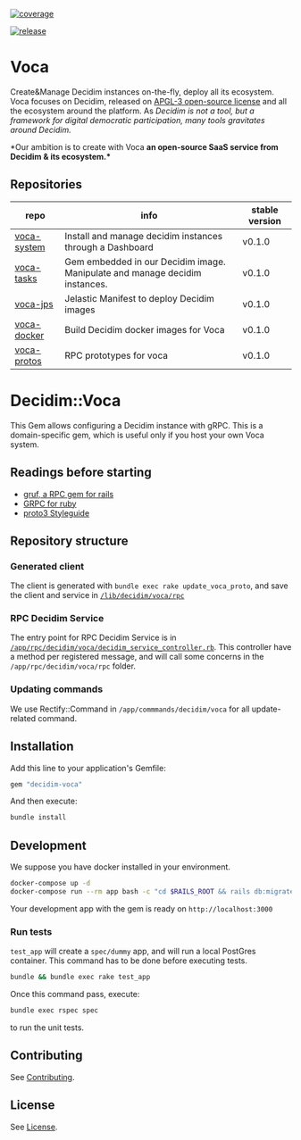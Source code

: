 [![coverage](https://git.octree.ch/decidim/vocacity/tasks/badges/main/coverage.svg?job=coverage-024)](https://github.com/octree-gva/voca-tasks)

[![release](https://git.octree.ch/decidim/vocacity/tasks/badges/main/release.svg)](https://github.com/octree-gva/voca-tasks)

# Voca

Create&Manage Decidim instances on-the-fly, deploy all its ecosystem.
Voca focuses on Decidim, released on [APGL-3 open-source license](LICENSE.md) and all the ecosystem around the platform. As _Decidim is not a tool, but a framework for digital democratic participation, many tools gravitates around Decidim._

\*Our ambition is to create with Voca **an open-source SaaS service from Decidim & its ecosystem.\***

## Repositories

| repo                                                     | info                                                                        | stable version |
| -------------------------------------------------------- | --------------------------------------------------------------------------- | -------------- |
| [voca-system](https://github.com/octree-gva/voca-system) | Install and manage decidim instances through a Dashboard                    | v0.1.0         |
| [voca-tasks](https://github.com/octree-gva/voca-tasks)   | Gem embedded in our Decidim image. Manipulate and manage decidim instances. | v0.1.0         |
| [voca-jps](https://github.com/octree-gva/voca-jps)       | Jelastic Manifest to deploy Decidim images                                  | v0.1.0         |
| [voca-docker](https://github.com/octree-gva/voca-docker) | Build Decidim docker images for Voca                                        | v0.1.0         |
| [voca-protos](https://github.com/octree-gva/voca-protos) | RPC prototypes for voca                                        | v0.1.0         |

# Decidim::Voca

This Gem allows configuring a Decidim instance with gRPC. This is a domain-specific gem, which is useful only if you host your own Voca system.

## Readings before starting

* [gruf, a RPC gem for rails](https://github.com/bigcommerce/gruf)
* [GRPC for ruby](https://grpc.io/docs/languages/ruby/)
* [proto3 Styleguide](https://developers.google.com/protocol-buffers/docs/style)

## Repository structure

### Generated client
The client is generated with `bundle exec rake update_voca_proto`, and
save the client and service in [`/lib/decidim/voca/rpc`](./lib/decidim/voca/rpc)

### RPC Decidim Service
The entry point for RPC Decidim Service is in [`/app/rpc/decidim/voca/decidim_service_controller.rb`](./app/rpc/decidim/voca/decidim_service_controller.rb).
This controller have a method per registered message, and will call some concerns in the `/app/rpc/decidim/voca/rpc` folder.

### Updating commands
We use Rectify::Command in `/app/commmands/decidim/voca` for all update-related command.


## Installation

Add this line to your application's Gemfile:

```ruby
gem "decidim-voca"
```

And then execute:

```sh
bundle install
```

## Development

We suppose you have docker installed in your environment.

```sh
docker-compose up -d
docker-compose run --rm app bash -c "cd $RAILS_ROOT && rails db:migrate"
```

Your development app with the gem is ready on `http://localhost:3000`

### Run tests

`test_app` will create a `spec/dummy` app, and will run a local PostGres container.
This command has to be done before executing tests.

```sh
bundle && bundle exec rake test_app
```

Once this command pass, execute:

```sh
bundle exec rspec spec
```

to run the unit tests.

## Contributing

See [Contributing](CONTRIBUTING.md).

## License

See [License](LICENSE.md).
